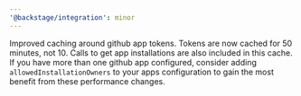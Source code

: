 ```yaml
---
'@backstage/integration': minor
---
```


Improved caching around github app tokens.
Tokens are now cached for 50 minutes, not 10.
Calls to get app installations are also included in this cache.
If you have more than one github app configured, consider adding `allowedInstallationOwners` to your apps configuration to gain the most benefit from these performance changes.
